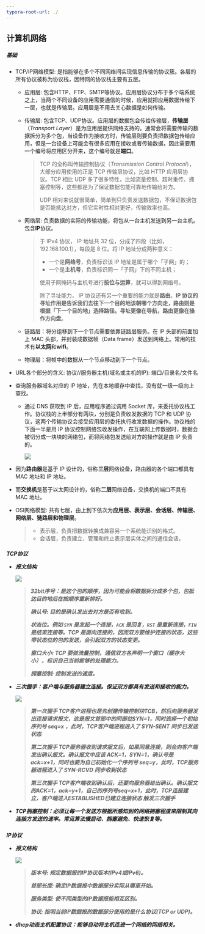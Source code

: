 ```yaml
---
typora-root-url: ./
---
```


## 计算机网络

##### 基础

- TCP/IP网络模型: 是指能够在多个不同网络间实现信息传输的协议簇。各层的所有协议被称为协议栈，因特网的协议栈主要有五层。

  - 应用层: 包含HTTP、FTP、SMTP等协议。应用层协议分布于多个端系统之上，当两个不同设备的应用需要通信的时候，应用就把应用数据传给下一层，也就是传输层。应用层是不用去关心数据是如何传输。

  - 传输层: 包含TCP、UDP协议。应用层的数据包会传给传输层，**传输层**（*Transport Layer*）是为应用层提供网络支持的。通常会将需要传输的数据拆分为多个包，当设备作为接收方时，传输层则要负责把数据包传给应用，但是一台设备上可能会有很多应用在接收或者传输数据，因此需要用一个编号将应用区分开来，这个编号就是**端口**。

    > TCP 的全称叫传输控制协议（*Transmission Control Protocol*），大部分应用使用的正是 TCP 传输层协议，比如 HTTP 应用层协议。TCP 相比 UDP 多了很多特性，比如流量控制、超时重传、拥塞控制等，这些都是为了保证数据包能可靠地传输给对方。
    >
    > UDP 相对来说就很简单，简单到只负责发送数据包，不保证数据包是否能抵达对方，但它实时性相对更好，传输效率也高。

  - 网络层: 负责数据的实际的传输功能，将包从一台主机发送到另一台主机。包含**IP**协议。

    > 于 IPv4 协议， IP 地址共 32 位，分成了四段（比如，192.168.100.1），每段是 8 位。将 IP 地址分成两种意义：
    >
    > - 一个是**网络号**，负责标识该 IP 地址是属于哪个「子网」的；
    > - 一个是**主机号**，负责标识同一「子网」下的不同主机；
    >
    > 使用子网掩码与主机号进行**按位与运算**，就可以得到网络号。
    >
    > 除了寻址能力， IP 协议还有另一个重要的能力就是**路由**。**IP 协议的寻址作用是告诉我们去往下一个目的地该朝哪个方向走，路由则是根据「下一个目的地」选择路径。寻址更像在导航，路由更像在操作方向盘**。

  - 链路层：将分组移到下一个节点需要依靠链路层服务。在 IP 头部的前面加上 MAC 头部，并封装成数据帧（Data frame）发送到网络上。常用的技术有**以太网**和**wifi**。

  - 物理层：将帧中的数据从一个节点移动到下一个节点。



- URL各个部分的含义: 协议//服务器主机(域名或主机的IP): 端口/目录名/文件名

  

- 查询服务器域名对应的 IP 地址，先在本地缓存中查找，没有就一级一级向上查找。

  - 通过 DNS 获取到 IP 后，应用程序通过调用 Socket 库，来委托协议栈工作。协议栈的上半部分有两块，分别是负责收发数据的 TCP 和 UDP 协议，这两个传输协议会接受应用层的委托执行收发数据的操作。协议栈的下面一半是用 IP 协议控制网络包收发操作，在互联网上传数据时，数据会被切分成一块块的网络包，而将网络包发送给对方的操作就是由 IP 负责的。

    ![](/assets/7.webp)



- 因为**路由器**是基于 IP 设计的，俗称**三层**网络设备，路由器的各个端口都具有 MAC 地址和 IP 地址。

  

- 而**交换机**是基于以太网设计的，俗称**二层**网络设备，交换机的端口不具有 MAC 地址。



- OSI网络模型: 共有七层，由上到下依次为**应用层、表示层、会话层、传输层、网络层、链路层和物理层**。

  > - 表示层，负责把数据转换成兼容另一个系统能识别的格式。
  > - 会话层，负责建立、管理和终止表示层实体之间的通信会话。



<h5>TCP协议

- 报文结构

  ![](/assets/TCP-1723125713958-2.webp)

  > 32bit序号：是这个包的顺序，因为可能会将数据拆分成多个包，包抵达目的地后在按顺序重新排好。
  >
  > 确认号: 目的是确认发出去对方是否有收到。
  >
  > 状态位。例如 `SYN` 是发起一个连接，`ACK` 是回复，`RST` 是重新连接，`FIN` 是结束连接等。TCP 是面向连接的，因而双方要维护连接的状态，这些带状态位的包的发送，会引起双方的状态变更。
  >
  > 窗口大小: TCP 要做**流量控制**，通信双方各声明一个窗口（缓存大小），标识自己当前能够的处理能力。
  >
  > 拥塞控制: 控制发送的速度。

- 三次握手：客户端与服务器建立连接。保证双方都具有发送和接收的能力。

  ![](/assets/%E4%B8%89%E6%AC%A1%E6%8F%A1%E6%89%8B.webp)

  > 第一次握手 TCP客户进程也是先创建传输控制块TCB，然后向服务器发出连接请求报文，这是报文首部中的同部位SYN=1，同时选择一个初始序列号 seq=x ，此时，TCP客户端进程进入了 SYN-SENT 同步已发送状态
  >
  > 第二次握手 TCP服务器收到请求报文后，如果同意连接，则会向客户端发出确认报文。确认报文中应该 ACK=1，SYN=1，确认号是ack=x+1，同时也要为自己初始化一个序列号 seq=y，此时，TCP服务器进程进入了 SYN-RCVD 同步收到状态
  >
  > 第三次握手 TCP客户端收到确认后，还要向服务器给出确认。确认报文的ACK=1，ack=y+1，自己的序列号seq=x+1，此时，TCP连接建立，客户端进入ESTABLISHED已建立连接状态 触发三次握手
  >

- TCP拥塞控制：必须让每一个发送方根据所感知到的网络拥塞程度来限制其向连接方发送的速率。常见算法**慢启动**、**拥塞避免**、**快速恢复**等。



<h5>IP协议

- 报文结构

  ![](/assets/IP.png)

  > 版本号: 规定数据报的IP协议版本(IPv4或IPv6)。
  >
  > 首部长度: 确定IP数据报中数据部分实际从哪里开始。
  >
  > 服务类型: 使不同类型的IP数据报能相互区别。
  >
  > 协议: 指明当前IP数据报的数据部分使用的是什么协议(TCP or UDP)。

- dhcp动态主机配置协议：能够自动将主机连进一个网络的网络相关。
